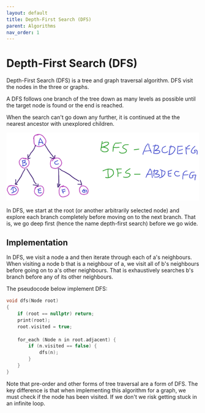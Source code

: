 ```yaml
---
layout: default
title: Depth-First Search (DFS)
parent: Algorithms
nav_order: 1
---
```


# Depth-First Search (DFS)

Depth-First Search (DFS) is a tree and graph traversal algorithm. DFS visit the nodes in the three or graphs.

A DFS follows one branch of the tree down as many levels as possible until the target node is found or the end is reached.

When the search can't go down any further, it is continued at the the nearest ancestor with unexplored children.

![bfs_dfs](../../assets/img/bfs_dfs.png)

In DFS, we start at the root (or another arbitrarily selected node) and explore each branch completely before moving on to the next branch. That is, we go deep first (hence the name depth-first search) before we go wide.

## Implementation

In DFS, we visit a node a and then iterate through each of a's neighbours. When visiting a node b that is a neighbour of a, we visit all of b's neighbours before going on to a's other neighbours. That is exhaustively searches b's branch before any of its other neighbours.

The pseudocode below implement DFS:

```c++
void dfs(Node root)
{
    if (root == nullptr) return;
    print(root);
    root.visited = true;

    for_each (Node n in root.adjacent) {
        if (n.visited == false) {
            dfs(n);
        }
    }
}
```

Note that pre-order and other forms of tree traversal are a form of DFS. The key difference is that when implementing this algorithm for a graph, we must check if the node has been visited. If we don't we risk getting stuck in an infinite loop.
